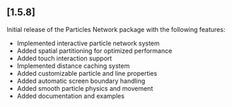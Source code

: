 ## [1.5.8] 

Initial release of the Particles Network package with the following features:

* Implemented interactive particle network system
* Added spatial partitioning for optimized performance
* Added touch interaction support
* Implemented distance caching system
* Added customizable particle and line properties
* Added automatic screen boundary handling
* Added smooth particle physics and movement
* Added documentation and examples
